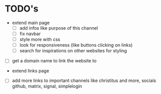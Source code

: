 # TODO's
- extend main page
   - [ ] add infos like purpose of this channel
   - [ ] fix navbar
   - [ ] style more with css
   - [ ] look for responsiveness (like buttons clicking on links)
   - [ ] search for inspirations on other websites for styling

- [ ] get a domain name to link the website to 

- extend links page
 - [ ] add more links to important channels like christitus and more, socials github, matrix, signal, simplelogin

